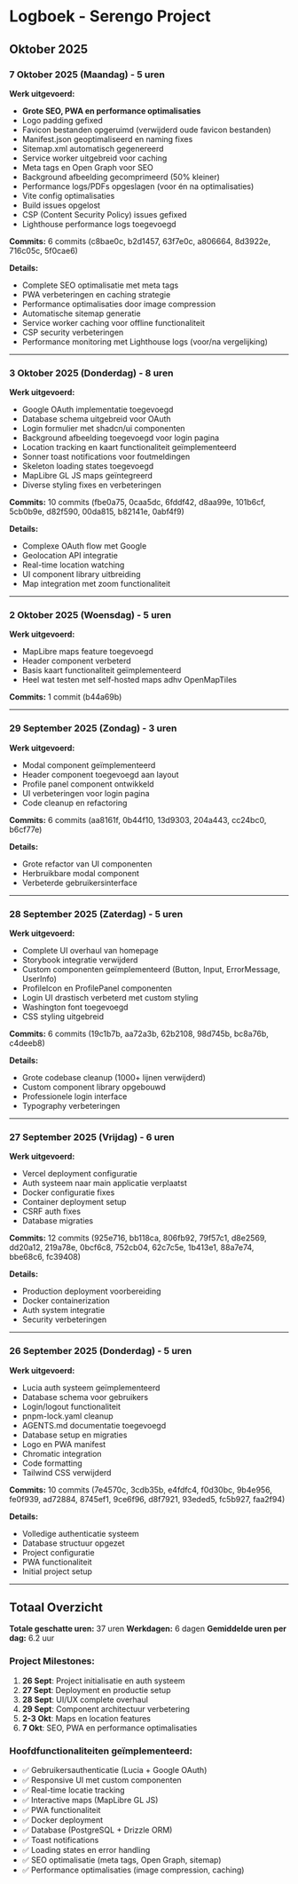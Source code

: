 # Logboek - Serengo Project

## Oktober 2025

### 7 Oktober 2025 (Maandag) - 5 uren

**Werk uitgevoerd:**

- **Grote SEO, PWA en performance optimalisaties**
- Logo padding gefixed
- Favicon bestanden opgeruimd (verwijderd oude favicon bestanden)
- Manifest.json geoptimaliseerd en naming fixes
- Sitemap.xml automatisch gegenereerd
- Service worker uitgebreid voor caching
- Meta tags en Open Graph voor SEO
- Background afbeelding gecomprimeerd (50% kleiner)
- Performance logs/PDFs opgeslagen (voor én na optimalisaties)
- Vite config optimalisaties
- Build issues opgelost
- CSP (Content Security Policy) issues gefixed
- Lighthouse performance logs toegevoegd

**Commits:** 6 commits (c8bae0c, b2d1457, 63f7e0c, a806664, 8d3922e, 716c05c, 5f0cae6)

**Details:**

- Complete SEO optimalisatie met meta tags
- PWA verbeteringen en caching strategie
- Performance optimalisaties door image compression
- Automatische sitemap generatie
- Service worker caching voor offline functionaliteit
- CSP security verbeteringen
- Performance monitoring met Lighthouse logs (voor/na vergelijking)

---

### 3 Oktober 2025 (Donderdag) - 8 uren

**Werk uitgevoerd:**

- Google OAuth implementatie toegevoegd
- Database schema uitgebreid voor OAuth
- Login formulier met shadcn/ui componenten
- Background afbeelding toegevoegd voor login pagina
- Location tracking en kaart functionaliteit geïmplementeerd
- Sonner toast notifications voor foutmeldingen
- Skeleton loading states toegevoegd
- MapLibre GL JS maps geïntegreerd
- Diverse styling fixes en verbeteringen

**Commits:** 10 commits (fbe0a75, 0caa5dc, 6fddf42, d8aa99e, 101b6cf, 5cb0b9e, d82f590, 00da815, b82141e, 0abf4f9)

**Details:**

- Complexe OAuth flow met Google
- Geolocation API integratie
- Real-time location watching
- UI component library uitbreiding
- Map integration met zoom functionaliteit

---

### 2 Oktober 2025 (Woensdag) - 5 uren

**Werk uitgevoerd:**

- MapLibre maps feature toegevoegd
- Header component verbeterd
- Basis kaart functionaliteit geïmplementeerd
- Heel wat testen met self-hosted maps adhv OpenMapTiles

**Commits:** 1 commit (b44a69b)

---

### 29 September 2025 (Zondag) - 3 uren

**Werk uitgevoerd:**

- Modal component geïmplementeerd
- Header component toegevoegd aan layout
- Profile panel component ontwikkeld
- UI verbeteringen voor login pagina
- Code cleanup en refactoring

**Commits:** 6 commits (aa8161f, 0b44f10, 13d9303, 204a443, cc24bc0, b6cf77e)

**Details:**

- Grote refactor van UI componenten
- Herbruikbare modal component
- Verbeterde gebruikersinterface

---

### 28 September 2025 (Zaterdag) - 5 uren

**Werk uitgevoerd:**

- Complete UI overhaul van homepage
- Storybook integratie verwijderd
- Custom componenten geïmplementeerd (Button, Input, ErrorMessage, UserInfo)
- ProfileIcon en ProfilePanel componenten
- Login UI drastisch verbeterd met custom styling
- Washington font toegevoegd
- CSS styling uitgebreid

**Commits:** 6 commits (19c1b7b, aa72a3b, 62b2108, 98d745b, bc8a76b, c4deeb8)

**Details:**

- Grote codebase cleanup (1000+ lijnen verwijderd)
- Custom component library opgebouwd
- Professionele login interface
- Typography verbeteringen

---

### 27 September 2025 (Vrijdag) - 6 uren

**Werk uitgevoerd:**

- Vercel deployment configuratie
- Auth systeem naar main applicatie verplaatst
- Docker configuratie fixes
- Container deployment setup
- CSRF auth fixes
- Database migraties

**Commits:** 12 commits (925e716, bb118ca, 806fb92, 79f57c1, d8e2569, dd20a12, 219a78e, 0bcf6c8, 752cb04, 62c7c5e, 1b413e1, 88a7e74, bbe68c6, fc39408)

**Details:**

- Production deployment voorbereiding
- Docker containerization
- Auth system integratie
- Security verbeteringen

---

### 26 September 2025 (Donderdag) - 5 uren

**Werk uitgevoerd:**

- Lucia auth systeem geïmplementeerd
- Database schema voor gebruikers
- Login/logout functionaliteit
- pnpm-lock.yaml cleanup
- AGENTS.md documentatie toegevoegd
- Database setup en migraties
- Logo en PWA manifest
- Chromatic integration
- Code formatting
- Tailwind CSS verwijderd

**Commits:** 10 commits (7e4570c, 3cdb35b, e4fdfc4, f0d30bc, 9b4e956, fe0f939, ad72884, 8745ef1, 9ce6f96, d8f7921, 93eded5, fc5b927, faa2f94)

**Details:**

- Volledige authenticatie systeem
- Database structuur opgezet
- Project configuratie
- PWA functionaliteit
- Initial project setup

---

## Totaal Overzicht

**Totale geschatte uren:** 37 uren
**Werkdagen:** 6 dagen
**Gemiddelde uren per dag:** 6.2 uur

### Project Milestones:

1. **26 Sept**: Project initialisatie en auth systeem
2. **27 Sept**: Deployment en productie setup
3. **28 Sept**: UI/UX complete overhaul
4. **29 Sept**: Component architectuur verbetering
5. **2-3 Okt**: Maps en location features
6. **7 Okt**: SEO, PWA en performance optimalisaties

### Hoofdfunctionaliteiten geïmplementeerd:

- ✅ Gebruikersauthenticatie (Lucia + Google OAuth)
- ✅ Responsive UI met custom componenten
- ✅ Real-time locatie tracking
- ✅ Interactive maps (MapLibre GL JS)
- ✅ PWA functionaliteit
- ✅ Docker deployment
- ✅ Database (PostgreSQL + Drizzle ORM)
- ✅ Toast notifications
- ✅ Loading states en error handling
- ✅ SEO optimalisatie (meta tags, Open Graph, sitemap)
- ✅ Performance optimalisaties (image compression, caching)
